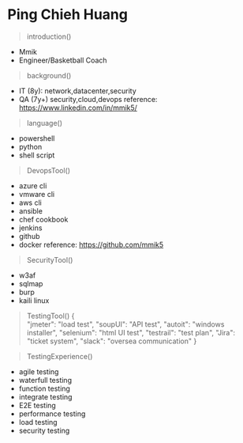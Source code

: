 # Ping Chieh Huang

>introduction()
 - Mmik
 - Engineer/Basketball Coach

>background()
 - IT (8y): network,datacenter,security
 - QA (7y+) security,cloud,devops
 reference: https://www.linkedin.com/in/mmik5/

>language()
 - powershell  
 - python
 - shell script
 
>DevopsTool()
 - azure cli
 - vmware cli
 - aws cli
 - ansible
 - chef cookbook
 - jenkins
 - github
 - docker
 reference: https://github.com/mmik5

>SecurityTool()
 - w3af
 - sqlmap
 - burp
 - kaili linux

>TestingTool()
 {  
 	"jmeter": "load test",
    "soupUI": "API test",
    "autoit": "windows installer",
    "selenium": "html UI test",
    "testrail": "test plan",
    "Jira": "ticket system",
	"slack": "oversea communication"
 }

>TestingExperience()
 - agile testing
 - waterfull testing
 - function testing
 - integrate testing
 - E2E testing
 - performance testing
 - load testing
 - security testing
